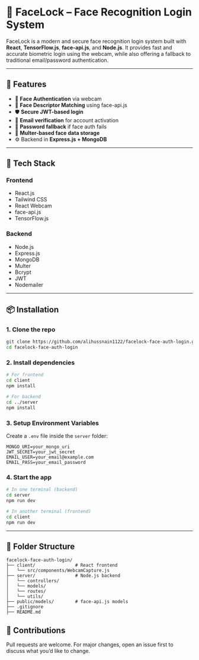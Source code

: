# 🔐 FaceLock – Face Recognition Login System

FaceLock is a modern and secure face recognition login system built with **React**, **TensorFlow\.js**, **face-api.js**, and **Node.js**. It provides fast and accurate biometric login using the webcam, while also offering a fallback to traditional email/password authentication.

---

## 🚀 Features

* 🎥 **Face Authentication** via webcam
* 🧠 **Face Descriptor Matching** using face-api.js
* 🛡️ **Secure JWT-based login**
* 📧 **Email verification** for account activation
* 🔐 **Password fallback** if face auth fails
* 💾 **Multer-based face data storage**
* ⚙️ Backend in **Express.js + MongoDB**

---

## 🧩 Tech Stack

### Frontend

* React.js
* Tailwind CSS
* React Webcam
* face-api.js
* TensorFlow\.js

### Backend

* Node.js
* Express.js
* MongoDB
* Multer
* Bcrypt
* JWT
* Nodemailer

---

## 📦 Installation

### 1. Clone the repo

```bash
git clone https://github.com/alihussnain1122/facelock-face-auth-login.git
cd facelock-face-auth-login
```

### 2. Install dependencies

```bash
# For frontend
cd client
npm install

# For backend
cd ../server
npm install
```

### 3. Setup Environment Variables

Create a `.env` file inside the `server` folder:

```env
MONGO_URI=your_mongo_uri
JWT_SECRET=your_jwt_secret
EMAIL_USER=your_email@example.com
EMAIL_PASS=your_email_password
```

### 4. Start the app

```bash
# In one terminal (backend)
cd server
npm run dev

# In another terminal (frontend)
cd client
npm run dev
```

---

## 📁 Folder Structure

```
facelock-face-auth-login/
├── client/               # React frontend
│   └── src/components/WebcamCapture.js
├── server/               # Node.js backend
│   └── controllers/
│   └── models/
│   └── routes/
│   └── utils/
├── public/models/        # face-api.js models
├── .gitignore
├── README.md
```


## 🤝 Contributions

Pull requests are welcome. For major changes, open an issue first to discuss what you’d like to change.


